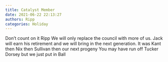 ```yaml
---
title: Catalyst Member
date: 2021-06-22 22:13:27
authors: Ripp
categories: Holiday
---
```


 Don’t count on it Ripp
We will only replace the council with more of us.   Jack will earn his retirement and we will bring in the next generation.   It was Kant then Nix then Sullivan then our next progeny
You may have run off Tucker Dorsey but we just put in Ball